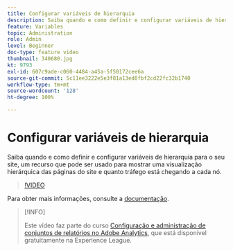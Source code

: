 ```yaml
---
title: Configurar variáveis de hierarquia
description: Saiba quando e como definir e configurar variáveis de hierarquia para o seu site, um recurso que pode ser usado para mostrar uma visualização hierárquica das páginas do site e quanto tráfego está chegando a cada nó.
feature: Variables
topic: Administration
role: Admin
level: Beginner
doc-type: feature video
thumbnail: 340680.jpg
kt: 9793
exl-id: 607c9ade-c060-4484-a45a-5f50172cee6a
source-git-commit: 5c11ee3222e5e3f81a13ed8fbf2cd22fc32b1740
workflow-type: tm+mt
source-wordcount: '128'
ht-degree: 100%

---
```


# Configurar variáveis de hierarquia

Saiba quando e como definir e configurar variáveis de hierarquia para o seu site, um recurso que pode ser usado para mostrar uma visualização hierárquica das páginas do site e quanto tráfego está chegando a cada nó.

>[!VIDEO](https://video.tv.adobe.com/v/340680/?quality=12&learn=on)

Para obter mais informações, consulte a [documentação](https://experienceleague.adobe.com/docs/analytics/implementation/vars/page-vars/hier.html?lang=pt-BR).

>[!INFO]
>
> Este vídeo faz parte do curso [Configuração e administração de conjuntos de relatórios no Adobe Analytics](https://experienceleague.adobe.com/?recommended=Analytics-A-1-2021.1.administration&amp;lang=pt-BR), que está disponível gratuitamente na Experience League.
